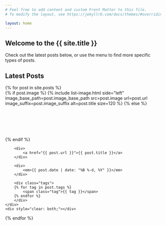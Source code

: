 ```yaml
---
# Feel free to add content and custom Front Matter to this file.
# To modify the layout, see https://jekyllrb.com/docs/themes/#overriding-theme-defaults

layout: home
---
```


## Welcome to the {{ site.title }}

Check out the latest posts below, or use the menu to find more specific types of posts.

## Latest Posts

<div class="post-list">
{% for post in site.posts %}
    <div class="post-list-post">
    {% if post.image %}
        {% include list-image.html side="left" image_base_path=post.image_base_path src=post.image url=post.url image_suffix=post.image_suffix alt=post.title size=120 %}
    {% else %}
        <div class="image-empty image-left" style="height: 100px"></div>
    {% endif %}

        <div>
            <a href="{{ post.url }}">{{ post.title }}</a>
        </div>

        <div>
            <em>{{ post.date | date: "%B %-d, %Y" }}</em>
        </div>

        <div class="tags">
        {% for tag in post.tags %}
            <span class="tag">{{ tag }}</span>
        {% endfor %}
        </div>
    </div>
    <div style="clear: both;"></div>
{% endfor %}
</div>